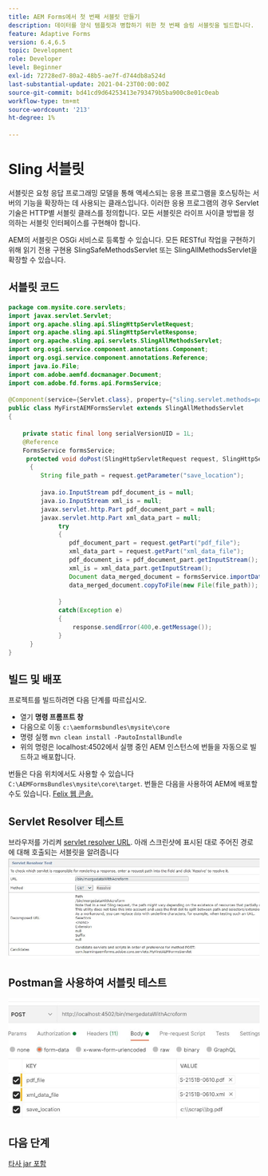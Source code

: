 ```yaml
---
title: AEM Forms에서 첫 번째 서블릿 만들기
description: 데이터를 양식 템플릿과 병합하기 위한 첫 번째 슬링 서블릿을 빌드합니다.
feature: Adaptive Forms
version: 6.4,6.5
topic: Development
role: Developer
level: Beginner
exl-id: 72728ed7-80a2-48b5-ae7f-d744db8a524d
last-substantial-update: 2021-04-23T00:00:00Z
source-git-commit: bd41cd9d64253413e793479b5ba900c8e01c0eab
workflow-type: tm+mt
source-wordcount: '213'
ht-degree: 1%

---
```


# Sling 서블릿

서블릿은 요청 응답 프로그래밍 모델을 통해 액세스되는 응용 프로그램을 호스팅하는 서버의 기능을 확장하는 데 사용되는 클래스입니다. 이러한 응용 프로그램의 경우 Servlet 기술은 HTTP별 서블릿 클래스를 정의합니다.
모든 서블릿은 라이프 사이클 방법을 정의하는 서블릿 인터페이스를 구현해야 합니다.


AEM의 서블릿은 OSGi 서비스로 등록할 수 있습니다. 모든 RESTful 작업을 구현하기 위해 읽기 전용 구현용 SlingSafeMethodsServlet 또는 SlingAllMethodsServlet을 확장할 수 있습니다.

## 서블릿 코드

```java
package com.mysite.core.servlets;
import javax.servlet.Servlet;
import org.apache.sling.api.SlingHttpServletRequest;
import org.apache.sling.api.SlingHttpServletResponse;
import org.apache.sling.api.servlets.SlingAllMethodsServlet;
import org.osgi.service.component.annotations.Component;
import org.osgi.service.component.annotations.Reference;
import java.io.File;
import com.adobe.aemfd.docmanager.Document;
import com.adobe.fd.forms.api.FormsService;

@Component(service={Servlet.class}, property={"sling.servlet.methods=post", "sling.servlet.paths=/bin/mergedataWithAcroform"})
public class MyFirstAEMFormsServlet extends SlingAllMethodsServlet
{
    
    private static final long serialVersionUID = 1L;
    @Reference
    FormsService formsService;
     protected void doPost(SlingHttpServletRequest request, SlingHttpServletResponse response)
      { 
         String file_path = request.getParameter("save_location");
         
         java.io.InputStream pdf_document_is = null;
         java.io.InputStream xml_is = null;
         javax.servlet.http.Part pdf_document_part = null;
         javax.servlet.http.Part xml_data_part = null;
              try
              {
                 pdf_document_part = request.getPart("pdf_file");
                 xml_data_part = request.getPart("xml_data_file");
                 pdf_document_is = pdf_document_part.getInputStream();
                 xml_is = xml_data_part.getInputStream();
                 Document data_merged_document = formsService.importData(new Document(pdf_document_is), new Document(xml_is));
                 data_merged_document.copyToFile(new File(file_path));
                 
              }
              catch(Exception e)
              {
                  response.sendError(400,e.getMessage());
              }
      }
}
```

## 빌드 및 배포

프로젝트를 빌드하려면 다음 단계를 따르십시오.

* 열기 **명령 프롬프트 창**
* 다음으로 이동 `c:\aemformsbundles\mysite\core`
* 명령 실행 `mvn clean install -PautoInstallBundle`
* 위의 명령은 localhost:4502에서 실행 중인 AEM 인스턴스에 번들을 자동으로 빌드하고 배포합니다.

번들은 다음 위치에서도 사용할 수 있습니다 `C:\AEMFormsBundles\mysite\core\target`. 번들은 다음을 사용하여 AEM에 배포할 수도 있습니다. [Felix 웹 콘솔.](http://localhost:4502/system/console/bundles)


## Servlet Resolver 테스트

브라우저를 가리켜 [servlet resolver URL](http://localhost:4502/system/console/servletresolver?url=%2Fbin%2FmergedataWithAcroform&amp;method=POST). 아래 스크린샷에 표시된 대로 주어진 경로에 대해 호출되는 서블릿을 알려줍니다
![servlet-resolver](assets/servlet-resolver.JPG)

## Postman을 사용하여 서블릿 테스트

![Postman을 사용하여 서블릿 테스트](assets/test-servlet-postman.JPG)

## 다음 단계

[타사 jar 포함](./include-third-party-jars.md)

